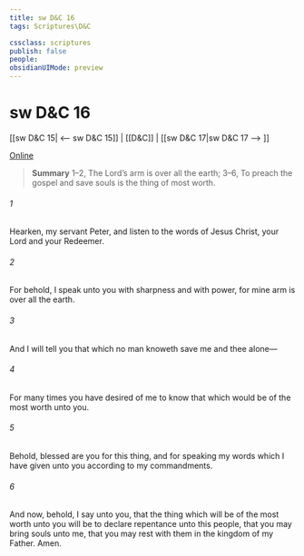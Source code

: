 ```yaml
---
title: sw D&C 16
tags: Scriptures\D&C

cssclass: scriptures
publish: false
people:
obsidianUIMode: preview
---
```


# sw D&C 16
[[sw D&C 15| <-- sw D&C 15]] | [[D&C]] | [[sw D&C 17|sw D&C 17 --> ]]

[Online](https://churchofjesuschrist.org/study/scriptures/dc-testament/dc/16?lang=eng)

> __Summary__
1–2, The Lord’s arm is over all the earth; 3–6, To preach the gospel and save souls is the thing of most worth.

###### 1 
Hearken, my servant Peter, and listen to the words of Jesus Christ, your Lord and your Redeemer.

###### 2 
For behold, I speak unto you with sharpness and with power, for mine arm is over all the earth.

###### 3 
And I will tell you that which no man knoweth save me and thee alone—

###### 4 
For many times you have desired of me to know that which would be of the most worth unto you.

###### 5 
Behold, blessed are you for this thing, and for speaking my words which I have given unto you according to my commandments.

###### 6 
And now, behold, I say unto you, that the thing which will be of the most worth unto you will be to declare repentance unto this people, that you may bring souls unto me, that you may rest with them in the kingdom of my Father. Amen.

